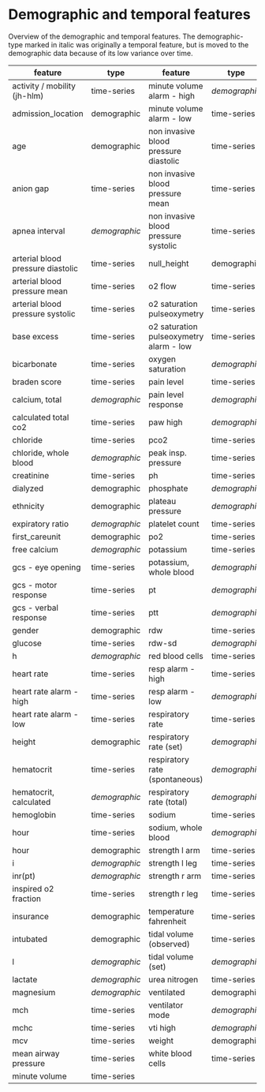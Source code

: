 # Demographic and temporal features

Overview of the demographic and temporal features. The demographic-type marked in italic was originally a temporal feature, but is moved to the demographic data because of its low variance over time.

| **feature**                       | **type**             | **feature**                             | **type**             |
|-----------------------------------|----------------------|-----------------------------------------|----------------------|
| activity / mobility   (jh-hlm)    | time-series          | minute volume alarm - high              | *demographic*        |
| admission\_location               | demographic          | minute volume alarm - low               | time-series          |
| age                               | demographic          | non invasive blood pressure diastolic   | time-series          |
| anion gap                         | time-series          | non invasive blood pressure mean        | time-series          |
| apnea interval                    | *demographic*        | non invasive blood pressure systolic    | time-series          |
| arterial blood pressure diastolic | time-series          | null\_height                            | demographic          |
| arterial blood pressure mean      | time-series          | o2 flow                                 | time-series          |
| arterial blood pressure systolic  | time-series          | o2 saturation pulseoxymetry             | time-series          |
| base excess                       | time-series          | o2 saturation pulseoxymetry alarm - low | time-series          |
| bicarbonate                       | time-series          | oxygen saturation                       | *demographic*        |
| braden score                      | time-series          | pain level                              | time-series          |
| calcium, total                    | *demographic*        | pain level response                     | *demographic*        |
| calculated total co2              | time-series          | paw high                                | *demographic*        |
| chloride                          | time-series          | pco2                                    | time-series          |
| chloride, whole blood             | *demographic*        | peak insp. pressure                     | time-series          |
| creatinine                        | time-series          | ph                                      | time-series          |
| dialyzed                          | demographic          | phosphate                               | *demographic*        |
| ethnicity                         | demographic          | plateau pressure                        | *demographic*        |
| expiratory ratio                  | *demographic*        | platelet count                          | time-series          |
| first\_careunit                   | demographic          | po2                                     | time-series          |
| free calcium                      | *demographic*        | potassium                               | time-series          |
| gcs - eye opening                 | time-series          | potassium, whole blood                  | *demographic*        |
| gcs - motor response              | time-series          | pt                                      | *demographic*        |
| gcs - verbal response             | time-series          | ptt                                     | *demographic*        |
| gender                            | demographic          | rdw                                     | time-series          |
| glucose                           | time-series          | rdw-sd                                  | *demographic*        |
| h                                 | *demographic*        | red blood cells                         | time-series          |
| heart rate                        | time-series          | resp alarm - high                       | time-series          |
| heart rate alarm - high           | time-series          | resp alarm - low                        | *demographic*        |
| heart rate alarm - low            | time-series          | respiratory rate                        | time-series          |
| height                            | demographic          | respiratory rate (set)                  | *demographic*        |
| hematocrit                        | time-series          | respiratory rate (spontaneous)          | *demographic*        |
| hematocrit, calculated            | *demographic*        | respiratory rate (total)                | *demographic*        |
| hemoglobin                        | time-series          | sodium                                  | time-series          |
| hour                              | time-series          | sodium, whole blood                     | *demographic*        |
| hour                              | demographic          | strength l arm                          | time-series          |
| i                                 | *demographic*        | strength l leg                          | time-series          |
| inr(pt)                           | *demographic*        | strength r arm                          | time-series          |
| inspired o2 fraction              | time-series          | strength r leg                          | time-series          |
| insurance                         | demographic          | temperature fahrenheit                  | time-series          |
| intubated                         | demographic          | tidal volume (observed)                 | time-series          |
| l                                 | *demographic*        | tidal volume (set)                      | *demographic*        |
| lactate                           | *demographic*        | urea nitrogen                           | time-series          |
| magnesium                         | *demographic*        | ventilated                              | demographic          |
| mch                               | time-series          | ventilator mode                         | *demographic*        |
| mchc                              | time-series          | vti high                                | *demographic*        |
| mcv                               | time-series          | weight                                  | demographic          |
| mean airway pressure              | time-series          | white blood cells                       | time-series          |
| minute volume                     | time-series          |                                         |                      |

